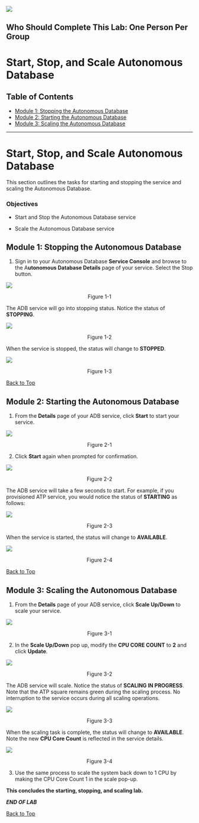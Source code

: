 ![](./media/labs.jpg)

## Who Should Complete This Lab: One Person Per Group

# Start, Stop, and Scale Autonomous Database

## Table of Contents

- [Module 1: Stopping the Autonomous Database](#module-1--stopping-the-autonomous-database)
- [Module 2: Starting the Autonomous Database](#module-2--starting-the-autonomous-database)
- [Module 3: Scaling the Autonomous Database](#module-3--scaling-the-autonomous-database)

***** 

Start, Stop, and Scale Autonomous Database
==================================================

This section outlines the tasks for starting and stopping the service and
scaling the Autonomous Database.

### Objectives

-   Start and Stop the Autonomous Database service

-   Scale the Autonomous Database service

## Module 1:  Stopping the Autonomous Database

1. Sign in to your Autonomous Database **Service Console** and browse to the
A**utonomous Database Details** page of your service. Select the Stop button.

![](media/c646892c2f584473aa06dc8baea51841.png)
<p align="center">Figure 1-1</p>

The ADB service will go into stopping status. Notice the status of **STOPPING**.

![](media/83b1e723a210d0c619e26c20c861c7c5.png)
<p align="center">Figure 1-2</p>

When the service is stopped, the status will change to **STOPPED**.

![](media/052a68976edef63ff313f5a71daefbd5.png)
<p align="center">Figure 1-3</p>

[Back to Top](#table-of-contents)

## Module 2:  Starting the Autonomous Database

1. From the **Details** page of your ADB service, click **Start** to start your
service.

![](media/868ac8e2ac917ca51e224259e0c6872d.png)
<p align="center">Figure 2-1</p>

2. Click **Start** again when prompted for confirmation.

![](media/a1684875990ec5bc69ad3e3959ff61f0.png)
<p align="center">Figure 2-2</p>

The ADB service will take a few seconds to start. For example, if you
provisioned ATP service, you would notice the status of **STARTING** as follows:

![](media/a73ac7df006529f7bc62daa0282fef49.png)
<p align="center">Figure 2-3</p>

When the service is started, the status will change to **AVAILABLE**.

![](media/5cc6e0cbc80024df3ed610e46600864c.png)
<p align="center">Figure 2-4</p>

[Back to Top](#table-of-contents)

## Module 3:  Scaling the Autonomous Database

1. From the **Details** page of your ADB service, click **Scale Up/Down** to scale
your service.

![](media/04d929a07e7efcd162b02683b1ab2ca1.png)
<p align="center">Figure 3-1</p>

2. In the **Scale Up/Down** pop up, modify the **CPU CORE COUNT** to **2** and
click **Update**.

![](media/c03aaf2ad0be2682158155e58e2e78e6.png)
<p align="center">Figure 3-2</p>

The ADB service will scale. Notice the status of **SCALING IN PROGRESS**. Note
that the ATP square remains green during the scaling process. No interruption to
the service occurs during all scaling operations.

![](media/5901e65383b8b786ef1e13b29f3f54b0.png)
<p align="center">Figure 3-3</p>

When the scaling task is complete, the status will change to **AVAILABLE**. Note
the new **CPU Core Count** is reflected in the service details.

![](media/2aed9ae86ea5b589b4d67adcf1b7f88c.png)
<p align="center">Figure 3-4</p>

3. Use the same process to scale the system back down to 1 CPU by making the CPU
Core Count 1 in the scale pop-up.

**This concludes the starting, stopping, and scaling lab.**

***END OF LAB***

[Back to Top](#table-of-contents)  
